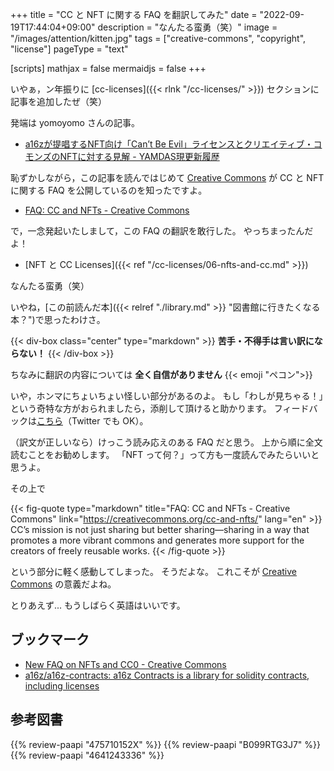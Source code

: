 +++
title = "CC と NFT に関する FAQ を翻訳してみた"
date =  "2022-09-19T17:44:04+09:00"
description = "なんたる蛮勇（笑）"
image = "/images/attention/kitten.jpg"
tags = ["creative-commons", "copyright", "license"]
pageType = "text"

[scripts]
  mathjax = false
  mermaidjs = false
+++

いやぁ，ン年振りに [cc-licenses]({{< rlnk "/cc-licenses/" >}}) セクションに記事を追加したぜ（笑）

発端は yomoyomo さんの記事。

- [a16zが提唱するNFT向け「Can’t Be Evil」ライセンスとクリエイティブ・コモンズのNFTに対する見解 - YAMDAS現更新履歴](https://yamdas.hatenablog.com/entry/20220915/nft-and-cc0)

恥ずかしながら，この記事を読んではじめて [Creative Commons] が CC と NFT に関する FAQ を公開しているのを知ったですよ。

- [FAQ: CC and NFTs - Creative Commons](https://creativecommons.org/cc-and-nfts/)

で，一念発起いたしまして，この FAQ の翻訳を敢行した。
やっちまったんだよ！

- [NFT と CC Licenses]({{< ref "/cc-licenses/06-nfts-and-cc.md" >}})

なんたる蛮勇（笑）

いやね，[この前読んだ本]({{< relref "./library.md" >}} "図書館に行きたくなる本？")で思ったわけさ。

{{< div-box class="center" type="markdown" >}}
**苦手・不得手は言い訳にならない！**
{{< /div-box >}}

ちなみに翻訳の内容については **全く自信がありません** {{< emoji "ペコン">}}

いや，ホンマにちょいちょい怪しい部分があるのよ。
もし「わしが見ちゃる！」という奇特な方がおられましたら，添削して頂けると助かります。
フィードバックは[こちら](https://github.com/spiegel-im-spiegel/github-pages-env/discussions)（Twitter でも OK）。

（訳文が正しいなら）けっこう読み応えのある FAQ だと思う。
上から順に全文読むことをお勧めします。
「NFT って何？」って方も一度読んでみたらいいと思うよ。

その上で

{{< fig-quote type="markdown" title="FAQ: CC and NFTs - Creative Commons" link="https://creativecommons.org/cc-and-nfts/" lang="en" >}}
CC’s mission is not just sharing but better sharing—sharing in a way that promotes a more vibrant commons and generates more support for the creators of freely reusable works.
{{< /fig-quote >}}

という部分に軽く感動してしまった。
そうだよな。
これこそが [Creative Commons] の意義だよね。

とりあえず... もうしばらく英語はいいです。

## ブックマーク

- [New FAQ on NFTs and CC0 - Creative Commons](https://creativecommons.org/2022/09/09/new-faq-on-nfts-and-cc0/)
- [a16z/a16z-contracts: a16z Contracts is a library for solidity contracts, including licenses](https://github.com/a16z/a16z-contracts)

[Creative Commons]: https://creativecommons.org/ "Creative Commons"

## 参考図書

{{% review-paapi "475710152X" %}} <!-- クリエイティブ・コモンズ―デジタル時代の知的財産権 -->
{{% review-paapi "B099RTG3J7" %}} <!-- 著作権は文化を発展させるのか: 人権と文化コモンズ -->
{{% review-paapi "4641243336" %}} <!-- 著作権法 第3版 -->
